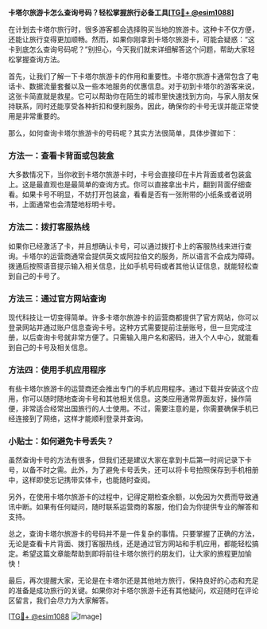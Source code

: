**卡塔尔旅游卡怎么查询号码？轻松掌握旅行必备工具[[TG💪+ @esim1088](https://t.me/s/esim1088)]**

在计划去卡塔尔旅行时，很多游客都会选择购买当地的旅游卡。这种卡不仅方便，还能让旅行变得更加顺畅。然而，如果你刚拿到卡塔尔旅游卡，可能会疑惑：“这卡到底怎么查询号码呢？”别担心，今天我们就来详细解答这个问题，帮助大家轻松掌握查询方法。

首先，让我们了解一下卡塔尔旅游卡的作用和重要性。卡塔尔旅游卡通常包含了电话卡、数据流量套餐以及一些本地服务的优惠信息。对于初到卡塔尔的游客来说，这张卡简直就是救星。它可以帮助你在陌生的城市里快速找到方向，与家人朋友保持联系，同时还能享受各种折扣和便利服务。因此，确保你的卡号无误并能正常使用是非常重要的。

那么，如何查询卡塔尔旅游卡的号码呢？其实方法很简单，具体步骤如下：

### 方法一：查看卡背面或包装盒

大多数情况下，当你收到卡塔尔旅游卡时，卡号会直接印在卡片背面或者包装盒上。这是最直观也是最简单的查询方式。你可以直接拿出卡片，翻到背面仔细查看。如果卡号不明显，不妨打开包装盒，看看是否有一张附带的小纸条或者说明书，上面通常也会清楚地标明卡号。

### 方法二：拨打客服热线

如果你已经激活了卡，并且想确认卡号，可以通过拨打卡上的客服热线来进行查询。卡塔尔的运营商通常会提供英文或阿拉伯文的服务，所以语言不会成为障碍。拨通后按照语音提示输入相关信息，比如手机号码或者其他认证信息，就能轻松查到自己的卡号了。

### 方法三：通过官方网站查询

现代科技让一切变得简单。许多卡塔尔旅游卡的运营商都提供了官方网站，你可以登录网站并通过账户信息查询卡号。这种方式需要提前注册账号，但一旦完成注册，以后查询卡号就非常方便了。只需输入用户名和密码，进入个人中心，就能看到自己的卡号及相关信息。

### 方法四：使用手机应用程序

有些卡塔尔旅游卡的运营商还会推出专门的手机应用程序。通过下载并安装这个应用，你可以随时随地查询卡号和其他相关信息。这类应用通常界面友好，操作简便，非常适合经常出国旅行的人士使用。不过，需要注意的是，你需要确保手机已经连接到了网络，这样才能顺利登录并查询。

### 小贴士：如何避免卡号丢失？

虽然查询卡号的方法有很多，但我们还是建议大家在拿到卡后第一时间记录下卡号，以备不时之需。此外，为了避免卡号丢失，还可以将卡号拍照保存到手机相册中，这样即使忘记携带实体卡，也能随时查阅。

另外，在使用卡塔尔旅游卡的过程中，记得定期检查余额，以免因为欠费而导致通讯中断。如果有任何疑问，随时联系运营商的客服，他们会为你提供专业的解答和支持。

总之，查询卡塔尔旅游卡的号码并不是一件复杂的事情。只要掌握了正确的方法，无论是查看卡片背面、拨打客服热线，还是通过官方网站和手机应用，都能轻松搞定。希望这篇文章能帮助到即将前往卡塔尔旅行的朋友们，让大家的旅程更加愉快！

最后，再次提醒大家，无论是在卡塔尔还是其他地方旅行，保持良好的心态和充足的准备是成功旅行的关键。如果你对卡塔尔旅游卡还有其他疑问，欢迎随时在评论区留言，我们会尽力为大家解答。

[[TG💪+ @esim1088](https://t.me/s/esim1088) ![Image](https://i.postimg.cc/4NQfJmqS/Snipaste-2025-05-13-00-14-12.png)]